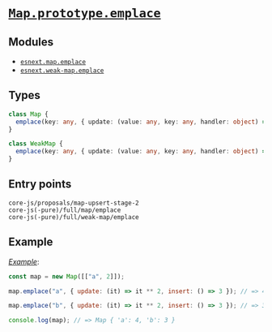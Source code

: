 # [`Map.prototype.emplace`](https://github.com/thumbsupep/proposal-upsert)

## Modules

- [`esnext.map.emplace`](https://github.com/zloirock/core-js/blob/master/packages/core-js/modules/esnext.map.emplace.js)
- [`esnext.weak-map.emplace`](https://github.com/zloirock/core-js/blob/master/packages/core-js/modules/esnext.weak-map.emplace.js)

## Types

```ts
class Map {
  emplace(key: any, { update: (value: any, key: any, handler: object) => updated: any, insert: (key: any, handler: object) => value: any): updated | value;
}

class WeakMap {
  emplace(key: any, { update: (value: any, key: any, handler: object) => updated: any, insert: (key: any, handler: object) => value: any): updated | value;
}
```

## Entry points

```
core-js/proposals/map-upsert-stage-2
core-js(-pure)/full/map/emplace
core-js(-pure)/full/weak-map/emplace
```

## Example

[_Example_](https://is.gd/ty5I2v):

```js
const map = new Map([["a", 2]]);

map.emplace("a", { update: (it) => it ** 2, insert: () => 3 }); // => 4

map.emplace("b", { update: (it) => it ** 2, insert: () => 3 }); // => 3

console.log(map); // => Map { 'a': 4, 'b': 3 }
```

